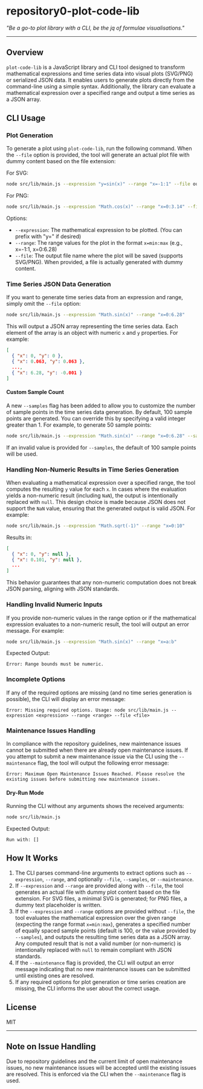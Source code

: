 # repository0-plot-code-lib

_"Be a go-to plot library with a CLI, be the jq of formulae visualisations."_

---

## Overview

`plot-code-lib` is a JavaScript library and CLI tool designed to transform mathematical expressions and time series data into visual plots (SVG/PNG) or serialized JSON data. It enables users to generate plots directly from the command-line using a simple syntax. Additionally, the library can evaluate a mathematical expression over a specified range and output a time series as a JSON array.

## CLI Usage

### Plot Generation

To generate a plot using `plot-code-lib`, run the following command. When the `--file` option is provided, the tool will generate an actual plot file with dummy content based on the file extension:

For SVG:

```bash
node src/lib/main.js --expression "y=sin(x)" --range "x=-1:1" --file output.svg
```

For PNG:

```bash
node src/lib/main.js --expression "Math.cos(x)" --range "x=0:3.14" --file output.png
```

Options:
- `--expression`: The mathematical expression to be plotted. (You can prefix with "y=" if desired)
- `--range`: The range values for the plot in the format `x=min:max` (e.g., x=-1:1, x=0:6.28)
- `--file`: The output file name where the plot will be saved (supports SVG/PNG). When provided, a file is actually generated with dummy content.

### Time Series JSON Data Generation

If you want to generate time series data from an expression and range, simply omit the `--file` option:

```bash
node src/lib/main.js --expression "Math.sin(x)" --range "x=0:6.28"
```

This will output a JSON array representing the time series data. Each element of the array is an object with numeric `x` and `y` properties. For example:

```json
[
  { "x": 0, "y": 0 },
  { "x": 0.063, "y": 0.063 },
  ..., 
  { "x": 6.28, "y": -0.001 }
]
```

#### Custom Sample Count

A new `--samples` flag has been added to allow you to customize the number of sample points in the time series data generation. By default, 100 sample points are generated. You can override this by specifying a valid integer greater than 1. For example, to generate 50 sample points:

```bash
node src/lib/main.js --expression "Math.sin(x)" --range "x=0:6.28" --samples 50
```

If an invalid value is provided for `--samples`, the default of 100 sample points will be used.

### Handling Non-Numeric Results in Time Series Generation

When evaluating a mathematical expression over a specified range, the tool computes the resulting `y` value for each `x`. In cases where the evaluation yields a non-numeric result (including `NaN`), the output is intentionally replaced with `null`. This design choice is made because JSON does not support the `NaN` value, ensuring that the generated output is valid JSON. For example:

```bash
node src/lib/main.js --expression "Math.sqrt(-1)" --range "x=0:10"
```

Results in:

```json
[
  { "x": 0, "y": null },
  { "x": 0.101, "y": null },
  ...
]
```

This behavior guarantees that any non-numeric computation does not break JSON parsing, aligning with JSON standards.

### Handling Invalid Numeric Inputs

If you provide non-numeric values in the range option or if the mathematical expression evaluates to a non-numeric result, the tool will output an error message. For example:

```bash
node src/lib/main.js --expression "Math.sin(x)" --range "x=a:b"
```

Expected Output:

```
Error: Range bounds must be numeric.
```

### Incomplete Options

If any of the required options are missing (and no time series generation is possible), the CLI will display an error message:

```
Error: Missing required options. Usage: node src/lib/main.js --expression <expression> --range <range> --file <file>
```

### Maintenance Issues Handling

In compliance with the repository guidelines, new maintenance issues cannot be submitted when there are already open maintenance issues. If you attempt to submit a new maintenance issue via the CLI using the `--maintenance` flag, the tool will output the following error message:

```
Error: Maximum Open Maintenance Issues Reached. Please resolve the existing issues before submitting new maintenance issues.
```

#### Dry-Run Mode

Running the CLI without any arguments shows the received arguments:

```bash
node src/lib/main.js
```

Expected Output:

```
Run with: []
```

## How It Works

1. The CLI parses command-line arguments to extract options such as `--expression`, `--range`, and optionally `--file`, `--samples`, or `--maintenance`.
2. If `--expression` and `--range` are provided along with `--file`, the tool generates an actual file with dummy plot content based on the file extension. For SVG files, a minimal SVG is generated; for PNG files, a dummy text placeholder is written.
3. If the `--expression` and `--range` options are provided without `--file`, the tool evaluates the mathematical expression over the given range (expecting the range format `x=min:max`), generates a specified number of equally spaced sample points (default is 100, or the value provided by `--samples`), and outputs the resulting time series data as a JSON array. Any computed result that is not a valid number (or non-numeric) is intentionally replaced with `null` to remain compliant with JSON standards.
4. If the `--maintenance` flag is provided, the CLI will output an error message indicating that no new maintenance issues can be submitted until existing ones are resolved.
5. If any required options for plot generation or time series creation are missing, the CLI informs the user about the correct usage.

## License

MIT

---

## Note on Issue Handling

Due to repository guidelines and the current limit of open maintenance issues, no new maintenance issues will be accepted until the existing issues are resolved. This is enforced via the CLI when the `--maintenance` flag is used.
